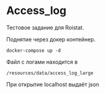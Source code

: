 # Access_log

Тестовое задание для Roistat.

Поднятие через докер контейнер.
```
docker-compose up -d
```

Файл с логами находится в 
```
/resources/data/access_log_large
```

При открытие localhost выдаёт json


